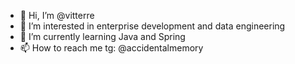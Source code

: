 - 👋 Hi, I’m @vitterre
- 👀 I’m interested in enterprise development and data engineering
- 🌱 I’m currently learning Java and Spring
- 📫 How to reach me tg: @accidentalmemory
